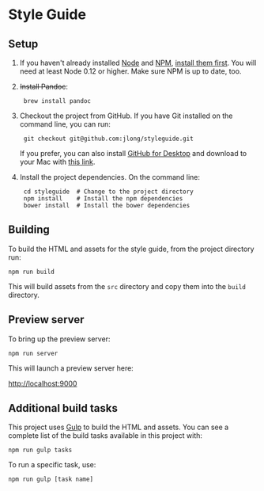 # Style Guide


## Setup

1. If you haven't already installed [Node][1] and [NPM][2], [install them first][3]. You will need at least Node 0.12 or higher. Make sure NPM is up to date, too.

2. ~~Install Pandoc~~:

        brew install pandoc

3. Checkout the project from GitHub. If you have Git installed on the command line, you can run:

        git checkout git@github.com:jlong/styleguide.git

    If you prefer, you can also install [GitHub for Desktop][4] and download to your Mac with [this link][5].

4. Install the project dependencies. On the command line:

        cd styleguide  # Change to the project directory
        npm install    # Install the npm dependencies
        bower install  # Install the bower dependencies


## Building

To build the HTML and assets for the style guide, from the project directory run:

    npm run build

This will build assets from the `src` directory and copy them into the `build` directory.


## Preview server

To bring up the preview server:

    npm run server

This will launch a preview server here:

  <http://localhost:9000>


## Additional build tasks

This project uses [Gulp][6] to build the HTML and assets. You can see a complete list of the build tasks available in this project with:

    npm run gulp tasks

To run a specific task, use:

    npm run gulp [task name]


[1]: https://nodejs.org
[2]: https://docs.npmjs.com
[3]: http://blog.teamtreehouse.com/install-node-js-npm-mac
[4]: https://desktop.github.com
[5]: github-mac://openRepo/https://github.com/uservoice/styleguide
[6]: http://gulpjs.com/
